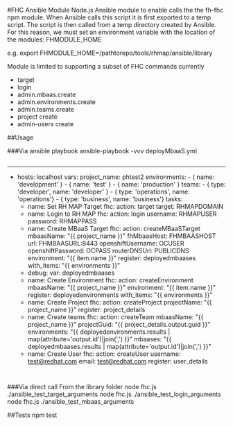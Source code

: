 #FHC Ansible Module
Node.js Ansible module to enable calls the the fh-fhc npm module.
When Ansible calls this script it is first exported to a temp script.  The script is then called from a temp directory created by Ansible.
For this reason, we must set an environment variable with the location of the modules: FHMODULE_HOME


e.g. export FHMODULE_HOME=/pathtorepo/tools/rhmap/ansible/library

Module is limited to supporting a subset of FHC commands currently
* target
* login
* admin.mbaas.create
* admin.environments.create
* admin.teams.create
* project create
* admin-users create

##Usage

###Via ansible playbook
ansible-playbook -vvv deployMbaaS.yml

```yaml
```

---
- hosts: localhost
  vars: 
    project_name: phtest2
    environments:
      - { name: 'development' }
      - { name: 'test' }
      - { name: 'production' }
    teams:
      - { type: 'developer', name: 'developer' }
      - { type: 'operations', name: 'operations'}
      - { type: 'business', name: 'business'}
  tasks:
    - name: Set RH MAP Target
      fhc:
        action: target
        target: RHMAPDOMAIN
    - name: Login to RH MAP
      fhc:
        action: login
        username: RHMAPUSER
        password: RHMAPPASS
    - name: Create MBaaS Target
      fhc:
        action: createMBaaSTarget
        mbaasName: "{{ project_name }}"
        fhMbaasHost: FHMBAASHOST
        url: FHMBAASURL:8443
        openshiftUsername: OCUSER
        openshiftPassword: OCPASS
        routerDNSUrl: PUBLICDNS
        environment: "{{ item.name }}"
      register: deployedmbaases
      with_items: 
        "{{ environments }}"
    - debug: 
        var: deployedmbaases
    - name: Create Environment
      fhc:
        action: createEnvironment
        mbaasName: "{{ project_name }}"
        environment: "{{ item.name }}"
      register: deployedenvironments
      with_items: 
        "{{ environments }}"
    - name: Create Project
      fhc:
        action: createProject
        projectName: "{{ project_name }}" 
      register: project_details
    - name: Create teams
      fhc:
        action: createTeam
        mbaasName: "{{ project_name }}"
        projectGuid: "{{ project_details.output.guid }}"
        environments: "{{ deployedenvironments.results | map(attribute='output.id')|join(',') }}"
        mbaases: "{{ deployedmbaases.results | map(attribute='output.id')|join(',') }}"
    - name: Create User
      fhc:
        action: createUser
        username: test@redhat.com
        email: test@redhat.com 
      register: user_details

```


```

###Via direct call
From the library folder
node fhc.js ./ansible_test_target_arguments
node fhc.js ./ansible_test_login_arguments
node fhc.js ./ansible_test_mbaas_arguments 

##Tests
npm test
